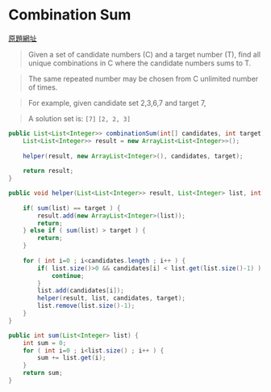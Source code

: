 # Combination Sum

[原題網址](http://www.lintcode.com/en/problem/combination-sum/)

> Given a set of candidate numbers (C) and a target number (T), find all unique combinations in C where the candidate numbers sums to T.

> The same repeated number may be chosen from C unlimited number of times.

> For example, given candidate set 2,3,6,7 and target 7, 

> A solution set is: 
> `[7]` `[2, 2, 3]`

```java
public List<List<Integer>> combinationSum(int[] candidates, int target) {
    List<List<Integer>> result = new ArrayList<List<Integer>>();
    
    helper(result, new ArrayList<Integer>(), candidates, target);
    
    return result;
}

public void helper(List<List<Integer>> result, List<Integer> list, int[] candidates, int target) {
    
    if( sum(list) == target ) {
        result.add(new ArrayList<Integer>(list));
        return;
    } else if ( sum(list) > target ) {
        return;
    }
    
    for ( int i=0 ; i<candidates.length ; i++ ) {
        if( list.size()>0 && candidates[i] < list.get(list.size()-1) ) {
            continue;
        }
        list.add(candidates[i]);
        helper(result, list, candidates, target);
        list.remove(list.size()-1);
    }
}

public int sum(List<Integer> list) {
    int sum = 0;
    for ( int i=0 ; i<list.size() ; i++ ) {
        sum += list.get(i);
    }
    return sum;
}
```